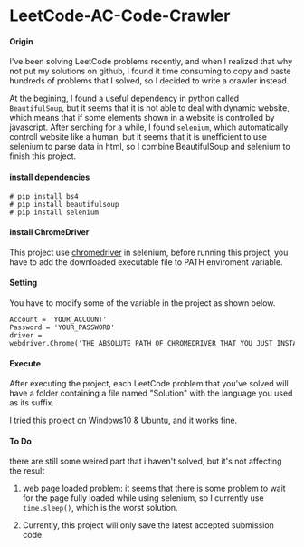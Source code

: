 # LeetCode-AC-Code-Crawler

#### Origin
I've been solving LeetCode problems recently, and when I realized that why not put my solutions on github, I found it time consuming to copy and paste hundreds of problems that I solved, so I decided to write a crawler instead.

At the begining, I found a useful dependency in python called ```BeautifulSoup```, but it seems that it is not able to deal with dynamic website, which means that if some elements shown in a website is controlled by javascript. After serching for a while, I found ```selenium```, which automatically controll website like a human, but it seems that it is unefficient to use selenium to parse data in html, so I combine BeautifulSoup and selenium to finish this project.

#### install dependencies
```
# pip install bs4
# pip install beautifulsoup
# pip install selenium 
```

#### install ChromeDriver 
This project use [chromedriver](http://chromedriver.chromium.org/) in selenium, before running this project, you have to add the downloaded executable file to PATH enviroment variable.

#### Setting
You have to modify some of the variable in the project as shown below.
```
Account = 'YOUR_ACCOUNT'
Password = 'YOUR_PASSWORD'
driver = webdriver.Chrome('THE_ABSOLUTE_PATH_OF_CHROMEDRIVER_THAT_YOU_JUST_INSTALLED')
```

#### Execute
After executing the project, each LeetCode problem that you've solved will have a folder containing a file named "Solution" with the language you used as its suffix. 

I tried this project on Windows10 & Ubuntu, and it works fine. 

#### To Do
there are still some weired part that i haven't solved, but it's not affecting the result
1. web page loaded problem: it seems that there is some problem to wait for the page fully loaded while using selenium, so I currently use ```time.sleep()```, which is the worst solution.  

2. Currently, this project will only save the latest accepted submission code.
